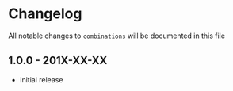 # Changelog

All notable changes to `combinations` will be documented in this file

## 1.0.0 - 201X-XX-XX

- initial release
